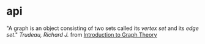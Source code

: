 api
===

"A graph is an object consisting of two sets called its _vertex set_ and its _edge set_." _Trudeau, Richard J._ from [Introduction to Graph Theory](http://store.doverpublications.com/0486678709.html)
